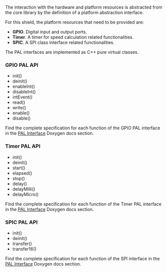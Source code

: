 The interaction with the hardware and platform resources is abstracted from the core library by the definition of a platform abstraction interface. 

For this shield, the platform resources that need to be provided are:

* **GPIO**. Digital input and output ports.
* **Timer**. A timer for speed calculation related functionalities. 
* **SPIC**. A SPI class interface related functionalities. 

The PAL interfaces are implemented as C++ pure virtual classes.

### GPIO PAL API

* init()
* deinit()
* enableInt()
* disableInt()
* intEvent()
* read()
* write()
* enable()
* disable()

Find the complete specification for each function of the GPIO PAL interface in the [PAL Interface](https://infineon.github.io/DC-Motor-Control-TLE94112EL/d7/dde/classGPIO.html
) Doxygen docs section.

### Timer PAL API

* init()
* deinit()
* start()
* elapsed()
* stop()
* delay()
* delayMilli()
* delayMicro()

Find the complete specification for each function of the Timer PAL interface in the [PAL Interface](https://infineon.github.io/DC-Motor-Control-TLE94112EL/dc/dea/classTimer.html) Doxygen docs section.

### SPIC PAL API

* init()
* deinit()
* transfer()
* transfer16()

Find the complete specification for each function of the SPI interface in the [PAL Interface](https://infineon.github.io/DC-Motor-Control-TLE94112EL/d7/db9/classSPIC.html) Doxygen docs section.


